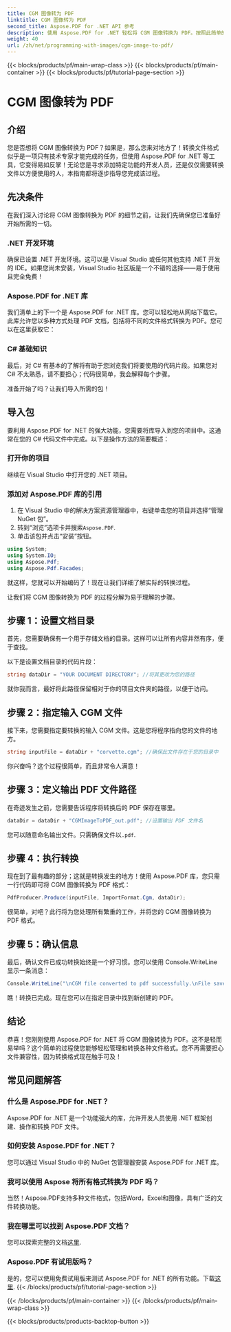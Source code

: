 ```yaml
---
title: CGM 图像转为 PDF
linktitle: CGM 图像转为 PDF
second_title: Aspose.PDF for .NET API 参考
description: 使用 Aspose.PDF for .NET 轻松将 CGM 图像转换为 PDF。按照此简单的分步指南，简化文件转换过程。
weight: 40
url: /zh/net/programming-with-images/cgm-image-to-pdf/
---
```


{{< blocks/products/pf/main-wrap-class >}}
{{< blocks/products/pf/main-container >}}
{{< blocks/products/pf/tutorial-page-section >}}

# CGM 图像转为 PDF

## 介绍

您是否想将 CGM 图像转换为 PDF？如果是，那么您来对地方了！转换文件格式似乎是一项只有技术专家才能完成的任务，但使用 Aspose.PDF for .NET 等工具，它变得易如反掌！无论您是寻求添加特定功能的开发人员，还是仅仅需要转换文件以方便使用的人，本指南都将逐步指导您完成该过程。

## 先决条件

在我们深入讨论将 CGM 图像转换为 PDF 的细节之前，让我们先确保您已准备好开始所需的一切。

### .NET 开发环境

确保已设置 .NET 开发环境。这可以是 Visual Studio 或任何其他支持 .NET 开发的 IDE。如果您尚未安装，Visual Studio 社区版是一个不错的选择——易于使用且完全免费！

### Aspose.PDF for .NET 库

我们清单上的下一个是 Aspose.PDF for .NET 库。您可以轻松地从网站下载它。此库允许您以多种方式处理 PDF 文档，包括将不同的文件格式转换为 PDF。您可以在这里获取它：

### C# 基础知识

最后，对 C# 有基本的了解将有助于您浏览我们将要使用的代码片段。如果您对 C# 不太熟悉，请不要担心；代码很简单，我会解释每个步骤。

准备开始了吗？让我们导入所需的包！

## 导入包

要利用 Aspose.PDF for .NET 的强大功能，您需要将库导入到您的项目中。这通常在您的 C# 代码文件中完成。以下是操作方法的简要概述：

### 打开你的项目

继续在 Visual Studio 中打开您的 .NET 项目。 

### 添加对 Aspose.PDF 库的引用

1. 在 Visual Studio 中的解决方案资源管理器中，右键单击您的项目并选择“管理 NuGet 包”。
2. 转到“浏览”选项卡并搜索`Aspose.PDF`.
3. 单击该包并点击“安装”按钮。

```csharp
using System;
using System.IO;
using Aspose.Pdf;
using Aspose.Pdf.Facades;
```

就这样，您就可以开始编码了！现在让我们详细了解实际的转换过程。

让我们将 CGM 图像转换为 PDF 的过程分解为易于理解的步骤。

## 步骤 1：设置文档目录

首先，您需要确保有一个用于存储文档的目录。这样可以让所有内容井然有序，便于查找。 

以下是设置文档目录的代码片段：

```csharp
string dataDir = "YOUR DOCUMENT DIRECTORY"; //将其更改为您的路径
```

就你我而言，最好将此路径保留相对于你的项目文件夹的路径，以便于访问。

## 步骤 2：指定输入 CGM 文件

接下来，您需要指定要转换的输入 CGM 文件。这是您将程序指向您的文件的地方。

```csharp
string inputFile = dataDir + "corvette.cgm"; //确保此文件存在于您的目录中
```

你兴奋吗？这个过程很简单，而且非常令人满意！

## 步骤 3：定义输出 PDF 文件路径

在奇迹发生之前，您需要告诉程序将转换后的 PDF 保存在哪里。

```csharp
dataDir = dataDir + "CGMImageToPDF_out.pdf"; //设置输出 PDF 文件名
```

您可以随意命名输出文件。只需确保文件以`.pdf`.

## 步骤 4：执行转换

现在到了最有趣的部分；这就是转换发生的地方！使用 Aspose.PDF 库，您只需一行代码即可将 CGM 图像转换为 PDF 格式：

```csharp
PdfProducer.Produce(inputFile, ImportFormat.Cgm, dataDir);
```

很简单，对吧？此行将为您处理所有繁重的工作，并将您的 CGM 图像转换为 PDF 格式。

## 步骤 5：确认信息

最后，确认文件已成功转换始终是一个好习惯。您可以使用 Console.WriteLine 显示一条消息：

```csharp
Console.WriteLine("\nCGM file converted to pdf successfully.\nFile saved at " + dataDir);
```

瞧！转换已完成。现在您可以在指定目录中找到新创建的 PDF。

## 结论

恭喜！您刚刚使用 Aspose.PDF for .NET 将 CGM 图像转换为 PDF。这不是轻而易举吗？这个简单的过程使您能够轻松管理和转换各种文件格式。您不再需要担心文件兼容性，因为转换格式现在触手可及！

## 常见问题解答

### 什么是 Aspose.PDF for .NET？  
Aspose.PDF for .NET 是一个功能强大的库，允许开发人员使用 .NET 框架创建、操作和转换 PDF 文件。

### 如何安装 Aspose.PDF for .NET？  
您可以通过 Visual Studio 中的 NuGet 包管理器安装 Aspose.PDF for .NET 库。

### 我可以使用 Aspose 将所有格式转换为 PDF 吗？  
当然！Aspose.PDF支持多种文件格式，包括Word，Excel和图像，具有广泛的文件转换功能。

### 我在哪里可以找到 Aspose.PDF 文档？  
您可以探索完整的文档[这里](https://reference.aspose.com/pdf/net/).

### Aspose.PDF 有试用版吗？  
是的，您可以使用免费试用版来测试 Aspose.PDF for .NET 的所有功能。下载[这里](https://releases.aspose.com/).
{{< /blocks/products/pf/tutorial-page-section >}}

{{< /blocks/products/pf/main-container >}}
{{< /blocks/products/pf/main-wrap-class >}}

{{< blocks/products/products-backtop-button >}}

